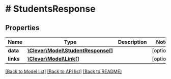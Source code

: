 # # StudentsResponse

## Properties

Name | Type | Description | Notes
------------ | ------------- | ------------- | -------------
**data** | [**\Clever\Model\StudentResponse[]**](StudentResponse.md) |  | [optional]
**links** | [**\Clever\Model\Link[]**](Link.md) |  | [optional]

[[Back to Model list]](../../README.md#models) [[Back to API list]](../../README.md#endpoints) [[Back to README]](../../README.md)
